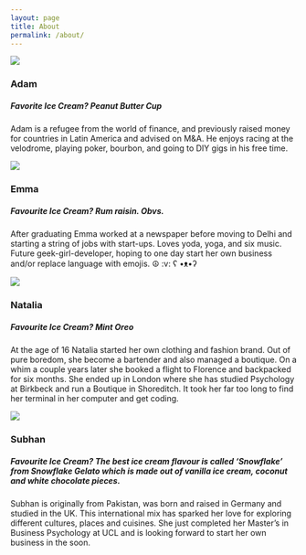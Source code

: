 ```yaml
---
layout: page
title: About
permalink: /about/
---
```


<div class="row">
  <div class="col-lg-6 col-md-6 col-sm-6 col-sx-12">
    <div class="thumbnail">
      <div id="img">
        <img src="/blog/images/about/adam.jpg">
      </div>
      <div class="caption">
        <h3 id="name">Adam</h3>
        <h5 id="icecream"><em>Favorite Ice Cream?</em> Peanut Butter Cup</h5>
        <p id="bio"> Adam is a refugee from the world of finance, and previously raised money for countries in Latin America and advised on M&A. He enjoys racing at the velodrome, playing poker, bourbon, and going to DIY gigs in his free time.</p>
      </div>
    </div>
  </div>

  <div class="col-lg-6 col-md-6 col-sm-6 col-sx-12">
    <div class="thumbnail">
      <div id="img">
        <img src="/blog/images/about/emma.jpg">
      </div>
      <div class="caption">
        <h3 id="name">Emma</h3>
        <h5 id="icecream"><em>Favourite Ice Cream?</em> Rum raisin. Obvs.</h5>
        <p id="bio"> After graduating Emma worked at a newspaper before moving to Delhi and starting a string of jobs with start-ups. Loves yoda, yoga, and six music. Future geek-girl-developer, hoping to one day start her own business and/or replace language with emojis. ☮ :v: ʕ •ᴥ•ʔ </p>
      </div>
    </div>
  </div>

  <div class="col-lg-6 col-md-6 col-sm-6 col-sx-12">
    <div class="thumbnail">
      <div id="img">
        <img src="/blog/images/about/natalia.jpg">
      </div>
      <div class="caption">
        <h3 id="name">Natalia</h3>
        <h5 id="icecream"><em>Favourite Ice Cream?</em> Mint Oreo</h5>
        <p id="bio">At the age of 16 Natalia started her own clothing and fashion brand. Out of pure boredom, she become a bartender and also managed a boutique. On a whim a couple years later she booked a flight to Florence and backpacked for six months. She ended up in London where she has studied Psychology at Birkbeck and run a Boutique in Shoreditch. It took her far too long to find her terminal in her computer and get coding. </p>
      </div>
    </div>
  </div>

  <div class="col-lg-6 col-md-6 col-sm-6 col-sx-12">
    <div class="thumbnail">
      <div id="img">
        <img src="/blog/images/about/subhan.jpg">
      </div>
      <div class="caption">
        <h3 id="name">Subhan</h3>
        <h5 id="icecream"><em>Favourite Ice Cream?</em> The best ice cream flavour is called ‘Snowflake’ from Snowflake Gelato which is made out of vanilla ice cream, coconut and white chocolate pieces.</h5>
        <p id="bio"> Subhan is originally from Pakistan, was born and raised in Germany and studied in the UK. This international mix has sparked her love for exploring different cultures, places and cuisines. She just completed her Master’s in Business Psychology at UCL and is looking forward to start her own business in the soon.</p>
      </div>
    </div>
  </div>
</div>
